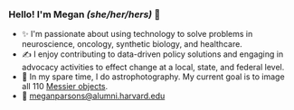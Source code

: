 ### Hello! I'm Megan *(she/her/hers)* 👋

- ✨ I'm passionate about using technology to solve problems in neuroscience, oncology, synthetic biology, and healthcare.
- ✍️ I enjoy contributing to data-driven policy solutions and engaging in advocacy activities to effect change at a local, state, and federal level.
- 🔭 In my spare time, I do astrophotography. My current goal is to image all 110 [Messier objects](https://w.wiki/63iX).
- 📧 [meganparsons@alumni.harvard.edu](mailto:meganparsons@alumni.harvard.edu?subject=[GitHub])

<!--
**Neurobiologist/neurobiologist** is a ✨ _special_ ✨ repository because its `README.md` (this file) appears on your GitHub profile.

Here are some ideas to get you started:

- 🔭 I’m currently working on ...
- 🌱 I’m currently learning ...
- 👯 I’m looking to collaborate on ...
- 🤔 I’m looking for help with ...
- 💬 Ask me about ...
- 📫 How to reach me: ...
- 😄 Pronouns: ...
- ⚡ Fun fact: ...
-->
